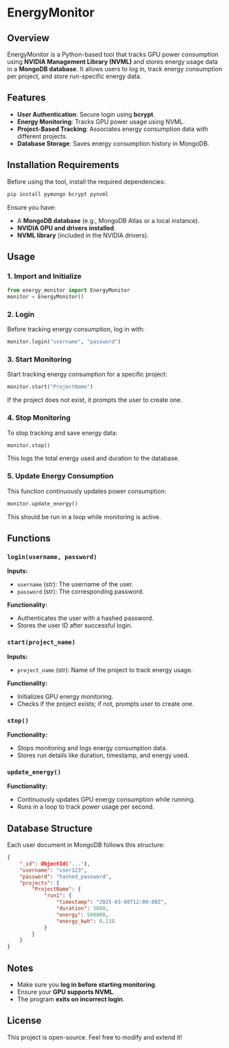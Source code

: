 # EnergyMonitor

## Overview
EnergyMonitor is a Python-based tool that tracks GPU power consumption using **NVIDIA Management Library (NVML)** and stores energy usage data in a **MongoDB database**. It allows users to log in, track energy consumption per project, and store run-specific energy data.

## Features
- **User Authentication**: Secure login using **bcrypt**.
- **Energy Monitoring**: Tracks GPU power usage using NVML.
- **Project-Based Tracking**: Associates energy consumption data with different projects.
- **Database Storage**: Saves energy consumption history in MongoDB.

## Installation Requirements
Before using the tool, install the required dependencies:
```sh
pip install pymongo bcrypt pynvml
```
Ensure you have:
- A **MongoDB database** (e.g., MongoDB Atlas or a local instance).
- **NVIDIA GPU and drivers installed**.
- **NVML library** (included in the NVIDIA drivers).

## Usage
### 1. Import and Initialize
```python
from energy_monitor import EnergyMonitor
monitor = EnergyMonitor()
```

### 2. Login
Before tracking energy consumption, log in with:
```python
monitor.login("username", "password")
```

### 3. Start Monitoring
Start tracking energy consumption for a specific project:
```python
monitor.start("ProjectName")
```
If the project does not exist, it prompts the user to create one.

### 4. Stop Monitoring
To stop tracking and save energy data:
```python
monitor.stop()
```
This logs the total energy used and duration to the database.

### 5. Update Energy Consumption
This function continuously updates power consumption:
```python
monitor.update_energy()
```
This should be run in a loop while monitoring is active.

## Functions
### `login(username, password)`
**Inputs:**
- `username` (str): The username of the user.
- `password` (str): The corresponding password.

**Functionality:**
- Authenticates the user with a hashed password.
- Stores the user ID after successful login.

### `start(project_name)`
**Inputs:**
- `project_name` (str): Name of the project to track energy usage.

**Functionality:**
- Initializes GPU energy monitoring.
- Checks if the project exists; if not, prompts user to create one.

### `stop()`
**Functionality:**
- Stops monitoring and logs energy consumption data.
- Stores run details like duration, timestamp, and energy used.

### `update_energy()`
**Functionality:**
- Continuously updates GPU energy consumption while running.
- Runs in a loop to track power usage per second.

## Database Structure
Each user document in MongoDB follows this structure:
```json
{
    "_id": ObjectId("..."),
    "username": "user123",
    "password": "hashed_password",
    "projects": {
        "ProjectName": {
            "run1": {
                "timestamp": "2025-03-08T12:00:00Z",
                "duration": 3600,
                "energy": 500000,
                "energy_kwh": 0.138
            }
        }
    }
}
```

## Notes
- Make sure you **log in before starting monitoring**.
- Ensure your **GPU supports NVML**.
- The program **exits on incorrect login**.

## License
This project is open-source. Feel free to modify and extend it!

